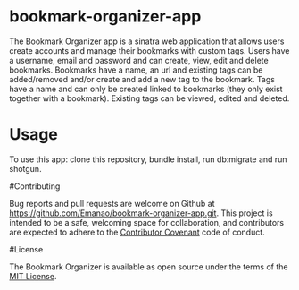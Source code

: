 # bookmark-organizer-app

The Bookmark Organizer app is a sinatra web application that allows users create accounts and manage their bookmarks with custom tags.
Users have a username, email and password and can create, view, edit and delete bookmarks. Bookmarks have a name, an url and existing tags can be added/removed and/or create and add a new tag to the bookmark. Tags have a name and can only be created linked to bookmarks (they only exist together with a bookmark). Existing tags can be viewed, edited and deleted.

# Usage
To use this app: clone this repository, bundle install, run db:migrate and run shotgun.


#Contributing

Bug reports and pull requests are welcome on Github at https://github.com/Emanao/bookmark-organizer-app.git. This project is intended to be a safe, welcoming space for collaboration, and contributors are expected to adhere to the [Contributor Covenant](http://contributor-covenant.org) code of conduct.


#License

The Bookmark Organizer is available as open source under the terms of the [MIT License](http://opensource.org/licenses/MIT).